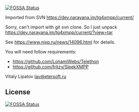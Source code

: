 [![FOSSA Status](https://app.fossa.io/api/projects/git%2Bgithub.com%2Fvitlav%2Ftg4xmpp.svg?type=shield)](https://app.fossa.io/projects/git%2Bgithub.com%2Fvitlav%2Ftg4xmpp?ref=badge_shield)


Imported from SVN https://dev.narayana.im/tg4xmpp/current/

Sorry, can't import with git svn clone. So I just unpack https://dev.narayana.im/tg4xmpp/current/?view=tar

See https://www.nixp.ru/news/14096.html for details.

You will need follow requirements:

* https://github.com/LonamiWebs/Telethon
* https://github.com/fritzy/SleekXMPP

Vitaly Lipatov <lav@etersoft.ru>


## License
[![FOSSA Status](https://app.fossa.io/api/projects/git%2Bgithub.com%2Fvitlav%2Ftg4xmpp.svg?type=large)](https://app.fossa.io/projects/git%2Bgithub.com%2Fvitlav%2Ftg4xmpp?ref=badge_large)